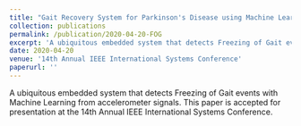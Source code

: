 ```yaml
---
title: "Gait Recovery System for Parkinson's Disease using Machine Learning on Embedded Platforms"
collection: publications
permalink: /publication/2020-04-20-FOG
excerpt: 'A ubiquitous embedded system that detects Freezing of Gait events with Machine Learning from accelerometer signals'
date: 2020-04-20
venue: '14th Annual IEEE International Systems Conference'
paperurl: ''
---
```

A ubiquitous embedded system that detects Freezing of Gait events with Machine Learning from accelerometer signals. This paper is accepted for presentation at the 14th Annual IEEE International Systems Conference.

